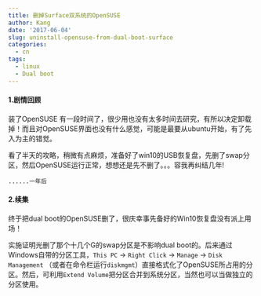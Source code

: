 ```yaml
---
title: 删掉Surface双系统的OpenSUSE
author: Kang
date: '2017-06-04'
slug: uninstall-opensuse-from-dual-boot-surface
categories:
  - cn
tags:
  - linux
  - Dual boot
---
```



#### 1.剧情回顾

装了OpenSUSE 有一段时间了，很少用也没有太多时间去研究，有所以决定卸载掉！而且对OpenSUSE界面也没有什么感觉，可能是最要从ubuntu开始，有了先入为主的错觉。

看了半天的攻略，稍微有点麻烦，准备好了win10的USB恢复盘，先删了swap分区，然后OpenSUSE运行正常，想想还是先不删了。。。容我再纠结几年!


`......一年后`

#### 2.续集

终于把dual boot的OpenSUSE删了，很庆幸事先备好的Win10恢复盘没有派上用场！

实施证明光删了那个十几个G的swap分区是不影响dual boot的。后来通过Windows自带的分区工具，`This PC` -> `Right Click` -> `Manage` -> `Disk Management` （或者在命令栏运行`diskmgmt`）直接格式化了OpenSUSE所占用的分区。然后，可利用`Extend Volume`把分区合并到系统分区，当然也可以当做独立的分区使用。